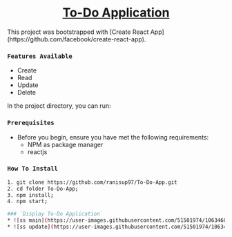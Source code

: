 <h1 align="center">
	<a href="#">
		To-Do Application
	</a>
</h1>
This project was bootstrapped with [Create React App](https://github.com/facebook/create-react-app).

### `Features Available`

* Create
* Read
* Update
* Delete

In the project directory, you can run:

### `Prerequisites`

- Before you begin, ensure you have met the following requirements:
  - NPM as package manager
  - reactjs
  
### `How To Install` 
```bash
1. git clone https://github.com/ranisup97/To-Do-App.git
2. cd folder To-Do-App;
3. npm install;
4. npm start;

### `Display To-Do Application`
* ![ss main](https://user-images.githubusercontent.com/51501974/106346885-d927cc00-62ec-11eb-9daa-faef5db4f8ff.PNG)
* ![ss update](https://user-images.githubusercontent.com/51501974/106346886-daf18f80-62ec-11eb-9e77-d9c06c059def.PNG)
